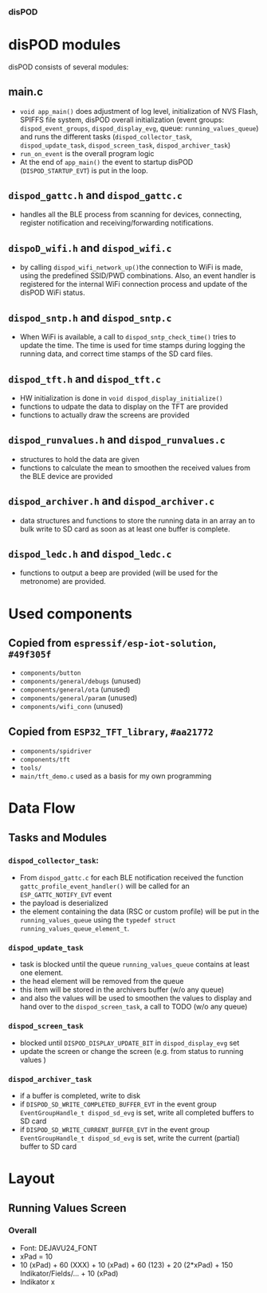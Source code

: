 
### disPOD

# disPOD modules

disPOD consists of several modules:

## main.c

* `void app_main()` does adjustment of log level, initialization of NVS Flash, SPIFFS file system,  disPOD overall initialization (event groups: `dispod_event_groups`, `dispod_display_evg`, queue: `running_values_queue`) and runs the different tasks (`dispod_collector_task`, `dispod_update_task`, `dispod_screen_task`, `dispod_archiver_task`)
* `run_on_event` is the overall program logic
* At the end of `app_main()` the event to startup disPOD (`DISPOD_STARTUP_EVT`) is put in the loop.

## `dispod_gattc.h` and `dispod_gattc.c`

* handles all the BLE process from scanning for devices, connecting, register notification and receiving/forwarding notifications.

## `dispoD_wifi.h` and `dispod_wifi.c`

* by calling `dispod_wifi_network_up()`the connection to WiFi is made, using the predefined SSID/PWD combinations. Also, an event handler is registered for the internal WiFi connection process and update of the disPOD WiFi status.

## `dispod_sntp.h` and `dispod_sntp.c`

* When WiFi is available, a call to `dispod_sntp_check_time()` tries to update the time. The time is used for time stamps during logging the running data, and correct time stamps of the SD card files.

## `dispod_tft.h` and `dispod_tft.c`

* HW initialization is done in `void dispod_display_initialize()`
* functions to udpate the data to display on the TFT are provided
* functions to actually draw the screens are provided

## `dispod_runvalues.h` and `dispod_runvalues.c`

* structures to hold the data are given
* functions to calculate the mean to smoothen the received values from the BLE device are provided

## `dispod_archiver.h` and `dispod_archiver.c`

* data structures and functions to store the running data in an array an to bulk write to SD card as soon as at least one buffer is complete.

## `dispod_ledc.h` and `dispod_ledc.c`

* functions to output a beep are provided (will be used for the metronome) are provided.

# Used components

## Copied from `espressif/esp-iot-solution`, `#49f305f`

* `components/button`
* `components/general/debugs` (unused)
* `components/general/ota` (unused)
* `components/general/param` (unused)
* `components/wifi_conn` (unused)

## Copied from `ESP32_TFT_library`, `#aa21772`

* `components/spidriver`
* `components/tft`
* `tools/`
* `main/tft_demo.c` used as a basis for my own programming

# Data Flow

## Tasks and Modules

### `dispod_collector_task`:

* From `dispod_gattc.c` for each BLE notification received the function `gattc_profile_event_handler()` will be called for an `ESP_GATTC_NOTIFY_EVT` event
* the payload is deserialized
* the element containing the data (RSC or custom profile) will be put in the `running_values_queue` using the `typedef struct running_values_queue_element_t`.

### `dispod_update_task`

* task is blocked until the queue `running_values_queue` contains at least one element.
* the head element will be removed from the queue
* this item will be stored in the archivers buffer (w/o any queue)
* and also the values will be used to smoothen the values to display and hand over to the `dispod_screen_task`, a call to TODO (w/o any queue)

### `dispod_screen_task`

* blocked until `DISPOD_DISPLAY_UPDATE_BIT` in `dispod_display_evg` set
* update the screen or change the screen (e.g. from status to running values )

### `dispod_archiver_task`

* if a buffer is completed, write to disk
* if `DISPOD_SD_WRITE_COMPLETED_BUFFER_EVT` in the event group `EventGroupHandle_t dispod_sd_evg` is set, write all completed buffers to SD card
* if `DISPOD_SD_WRITE_CURRENT_BUFFER_EVT` in the event group `EventGroupHandle_t dispod_sd_evg` is set, write the current (partial)  buffer to SD card

# Layout
## Running Values Screen
### Overall
* Font: DEJAVU24_FONT
* xPad = 10
* 10 (xPad) + 60 (XXX) + 10 (xPad) + 60 (123) + 20 (2*xPad) + 150 Indikator/Fields/... + 10 (xPad)
* Indikator x